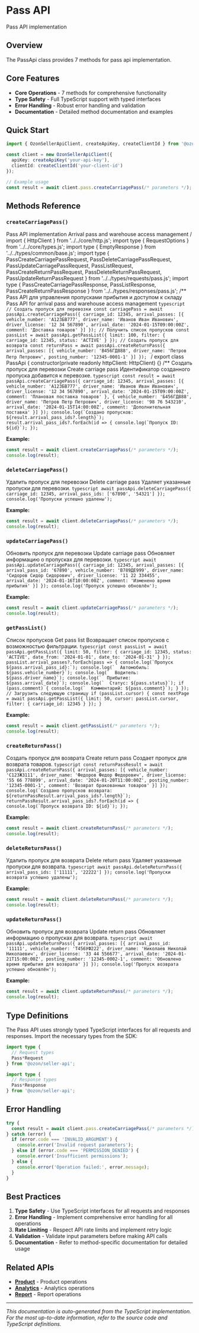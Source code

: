 # Pass API

Pass API implementation

## Overview

The PassApi class provides 7 methods for pass api implementation.

## Core Features

- **Core Operations** - 7 methods for comprehensive functionality
- **Type Safety** - Full TypeScript support with typed interfaces
- **Error Handling** - Robust error handling and validation
- **Documentation** - Detailed method documentation and examples

## Quick Start

```typescript
import { OzonSellerApiClient, createApiKey, createClientId } from '@ozon/seller-api';

const client = new OzonSellerApiClient({
  apiKey: createApiKey('your-api-key'),
  clientId: createClientId('your-client-id')
});

// Example usage
const result = await client.pass.createCarriagePass(/* parameters */);
```

## Methods Reference

### `createCarriagePass()`

Pass API implementation Arrival pass and warehouse access management / import { HttpClient } from '../../core/http.js'; import type { RequestOptions } from '../../core/types.js'; import type { EmptyResponse } from '../../types/common/base.js'; import type { PassCreateCarriagePassRequest, PassDeleteCarriagePassRequest, PassUpdateCarriagePassRequest, PassListRequest, PassCreateReturnPassRequest, PassDeleteReturnPassRequest, PassUpdateReturnPassRequest } from '../../types/requests/pass.js'; import type { PassCreateCarriagePassResponse, PassListResponse, PassCreateReturnPassResponse } from '../../types/responses/pass.js'; /** Pass API для управления пропусками прибытия и доступом к складу Pass API for arrival pass and warehouse access management ```typescript // Создать пропуск для перевозки const carriagePass = await passApi.createCarriagePass({ carriage_id: 12345, arrival_passes: [{ vehicle_number: 'А123БВ777', driver_name: 'Иванов Иван Иванович', driver_license: '12 34 567890', arrival_date: '2024-01-15T09:00:00Z', comment: 'Доставка товаров' }] }); // Получить список пропусков const passList = await passApi.getPassList({ limit: 100, filter: { carriage_id: 12345, status: 'ACTIVE' } }); // Создать пропуск для возврата const returnPass = await passApi.createReturnPass({ arrival_passes: [{ vehicle_number: 'В456ГД888', driver_name: 'Петров Петр Петрович', posting_number: '12345-0001-1' }] }); ``` / export class PassApi { constructor(private readonly httpClient: HttpClient) {} /** Создать пропуск для перевозки Create carriage pass Идентификатор созданного пропуска добавится к перевозке. ```typescript const result = await passApi.createCarriagePass({ carriage_id: 12345, arrival_passes: [{ vehicle_number: 'А123БВ777', driver_name: 'Иванов Иван Иванович', driver_license: '12 34 567890', arrival_date: '2024-01-15T09:00:00Z', comment: 'Плановая поставка товаров' }, { vehicle_number: 'Б456ГД888', driver_name: 'Петров Петр Петрович', driver_license: '98 76 543210', arrival_date: '2024-01-15T14:00:00Z', comment: 'Дополнительная поставка' }] }); console.log(`Создано пропусков: ${result.arrival_pass_ids?.length}`); result.arrival_pass_ids?.forEach(id => { console.log(`Пропуск ID: ${id}`); }); ```

**Example:**
```typescript
const result = await client.createCarriagePass(/* parameters */);
console.log(result);
```

### `deleteCarriagePass()`

Удалить пропуск для перевозки Delete carriage pass Удаляет указанные пропуски для перевозки. ```typescript await passApi.deleteCarriagePass({ carriage_id: 12345, arrival_pass_ids: ['67890', '54321'] }); console.log('Пропуски успешно удалены'); ```

**Example:**
```typescript
const result = await client.deleteCarriagePass(/* parameters */);
console.log(result);
```

### `updateCarriagePass()`

Обновить пропуск для перевозки Update carriage pass Обновляет информацию о пропусках для перевозки. ```typescript await passApi.updateCarriagePass({ carriage_id: 12345, arrival_passes: [{ arrival_pass_id: '67890', vehicle_number: 'В789ДЕ999', driver_name: 'Сидоров Сидор Сидорович', driver_license: '11 22 334455', arrival_date: '2024-01-16T10:00:00Z', comment: 'Изменено время прибытия' }] }); console.log('Пропуск успешно обновлён'); ```

**Example:**
```typescript
const result = await client.updateCarriagePass(/* parameters */);
console.log(result);
```

### `getPassList()`

Список пропусков Get pass list Возвращает список пропусков с возможностью фильтрации. ```typescript const passList = await passApi.getPassList({ limit: 50, filter: { carriage_id: 12345, status: 'ACTIVE', date_from: '2024-01-01', date_to: '2024-01-31' } }); passList.arrival_passes?.forEach(pass => { console.log(`Пропуск ${pass.arrival_pass_id}:`); console.log(`  Автомобиль: ${pass.vehicle_number}`); console.log(`  Водитель: ${pass.driver_name}`); console.log(`  Прибытие: ${pass.arrival_date}`); console.log(`  Статус: ${pass.status}`); if (pass.comment) { console.log(`  Комментарий: ${pass.comment}`); } }); // Загрузить следующую страницу if (passList.cursor) { const nextPage = await passApi.getPassList({ limit: 50, cursor: passList.cursor, filter: { carriage_id: 12345 } }); } ```

**Example:**
```typescript
const result = await client.getPassList(/* parameters */);
console.log(result);
```

### `createReturnPass()`

Создать пропуск для возврата Create return pass Создает пропуск для возврата товаров. ```typescript const returnPassResult = await passApi.createReturnPass({ arrival_passes: [{ vehicle_number: 'С123ЖЗ111', driver_name: 'Федоров Федор Федорович', driver_license: '55 66 778899', arrival_date: '2024-01-20T11:00:00Z', posting_number: '12345-0001-1', comment: 'Возврат бракованных товаров' }] }); console.log(`Создано пропусков возврата: ${returnPassResult.arrival_pass_ids?.length}`); returnPassResult.arrival_pass_ids?.forEach(id => { console.log(`Пропуск возврата ID: ${id}`); }); ```

**Example:**
```typescript
const result = await client.createReturnPass(/* parameters */);
console.log(result);
```

### `deleteReturnPass()`

Удалить пропуск для возврата Delete return pass Удаляет указанные пропуски для возврата. ```typescript await passApi.deleteReturnPass({ arrival_pass_ids: ['11111', '22222'] }); console.log('Пропуски возврата успешно удалены'); ```

**Example:**
```typescript
const result = await client.deleteReturnPass(/* parameters */);
console.log(result);
```

### `updateReturnPass()`

Обновить пропуск для возврата Update return pass Обновляет информацию о пропусках для возврата. ```typescript await passApi.updateReturnPass({ arrival_passes: [{ arrival_pass_id: '11111', vehicle_number: 'Т456УФ222', driver_name: 'Николаев Николай Николаевич', driver_license: '33 44 556677', arrival_date: '2024-01-21T15:00:00Z', posting_number: '12345-0002-1', comment: 'Обновлено время прибытия для возврата' }] }); console.log('Пропуск возврата успешно обновлён'); ```

**Example:**
```typescript
const result = await client.updateReturnPass(/* parameters */);
console.log(result);
```

## Type Definitions

The Pass API uses strongly typed TypeScript interfaces for all requests and responses. Import the necessary types from the SDK:

```typescript
import type {
  // Request types
  Pass*Request
} from '@ozon/seller-api';

import type {
  // Response types  
  Pass*Response
} from '@ozon/seller-api';
```

## Error Handling

```typescript
try {
  const result = await client.pass.createCarriagePass(/* parameters */);
} catch (error) {
  if (error.code === 'INVALID_ARGUMENT') {
    console.error('Invalid request parameters');
  } else if (error.code === 'PERMISSION_DENIED') {
    console.error('Insufficient permissions');
  } else {
    console.error('Operation failed:', error.message);
  }
}
```

## Best Practices

1. **Type Safety** - Use TypeScript interfaces for all requests and responses
2. **Error Handling** - Implement comprehensive error handling for all operations
3. **Rate Limiting** - Respect API rate limits and implement retry logic
4. **Validation** - Validate input parameters before making API calls
5. **Documentation** - Refer to method-specific documentation for detailed usage

## Related APIs

- **[Product](./product.md)** - Product operations
- **[Analytics](./analytics.md)** - Analytics operations
- **[Report](./report.md)** - Report operations

---

*This documentation is auto-generated from the TypeScript implementation. For the most up-to-date information, refer to the source code and TypeScript definitions.*